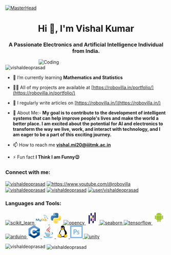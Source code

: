 [![MasterHead](https://thumbs.dreamstime.com/b/ai-artificial-intelligence-degree-icons-vector-banner-concept-illustration-icon-set-robotics-machine-learning-autonomous-problem-214718866.jpg)](https://robovilla.in)
<h1 align="center">Hi 👋, I'm Vishal Kumar</h1>
<h3 align="center">A Passionate Electronics and Artificial Intelligence Individual from India. </h3>
<img align="right" alt="Coding" width="400" src="https://i.pinimg.com/originals/f1/e7/34/f1e734f9cade86fe737a9aa404ad5677.gif">

<p align="left"> <img src="https://komarev.com/ghpvc/?username=vishaldeoprasad&label=Profile%20views&color=0e75b6&style=flat" alt="vishaldeoprasad" /> </p>

- 🌱 I’m currently learning **Mathematics and Statistics**

- 👨‍💻 All of my projects are available at [https://robovilla.in/portfolio/](https://robovilla.in/portfolio/)

- 📝 I regularly write articles on [https://robovilla.in/](https://robovilla.in/)

- 💬 About Me:- **My goal is to contribute to the development of intelligent systems that can help improve people's lives and make the world a better place. I am excited about the potential for AI and electronics to transform the way we live, work, and interact with technology, and I am eager to be a part of this exciting journey.**

- 📫 How to reach me **vishal.mi20@iiitmk.ac.in**

- ⚡ Fun fact **I Think I am Funny😉**

<h3 align="left">Connect with me:</h3>
<p align="left">
<a href="https://linkedin.com/in/vishaldeoprasad" target="blank"><img align="center" src="https://raw.githubusercontent.com/rahuldkjain/github-profile-readme-generator/master/src/images/icons/Social/linked-in-alt.svg" alt="vishaldeoprasad" height="30" width="40" /></a>
<a href="https://www.youtube.com/@robovilla" target="blank"><img align="center" src="https://raw.githubusercontent.com/rahuldkjain/github-profile-readme-generator/master/src/images/icons/Social/youtube.svg" alt="https://www.youtube.com/@robovilla" height="30" width="40" /></a>
<a href="https://www.hackerrank.com/vishaldeoprasad" target="blank"><img align="center" src="https://raw.githubusercontent.com/rahuldkjain/github-profile-readme-generator/master/src/images/icons/Social/hackerrank.svg" alt="vishaldeoprasad" height="30" width="40" /></a>
<a href="https://www.leetcode.com/vishaldeoprasad" target="blank"><img align="center" src="https://raw.githubusercontent.com/rahuldkjain/github-profile-readme-generator/master/src/images/icons/Social/leet-code.svg" alt="vishaldeoprasad" height="30" width="40" /></a>
<a href="https://auth.geeksforgeeks.org/user/vishaldeoprasad" target="blank"><img align="center" src="https://raw.githubusercontent.com/rahuldkjain/github-profile-readme-generator/master/src/images/icons/Social/geeks-for-geeks.svg" alt="user/vishaldeoprasad" height="30" width="40" /></a>
</p>

<h3 align="left">Languages and Tools:</h3>
<p align="left"> 
	<a href="https://scikit-learn.org/" target="_blank" rel="noreferrer"> <img src="https://upload.wikimedia.org/wikipedia/commons/0/05/Scikit_learn_logo_small.svg" alt="scikit_learn" width="40" height="40"/> </a> 
	<a href="https://www.mysql.com/" target="_blank" rel="noreferrer"> <img src="https://raw.githubusercontent.com/devicons/devicon/master/icons/mysql/mysql-original-wordmark.svg" alt="mysql" width="40" height="40"/> </a> 
	<a href="https://www.python.org" target="_blank" rel="noreferrer"> <img src="https://raw.githubusercontent.com/devicons/devicon/master/icons/python/python-original.svg" alt="python" width="40" height="40"/> </a> 
	<a href="https://opencv.org/" target="_blank" rel="noreferrer"> <img src="https://www.vectorlogo.zone/logos/opencv/opencv-icon.svg" alt="opencv" width="40" height="40"/> </a> 
	<a href="https://pandas.pydata.org/" target="_blank" rel="noreferrer"> <img src="https://raw.githubusercontent.com/devicons/devicon/2ae2a900d2f041da66e950e4d48052658d850630/icons/pandas/pandas-original.svg" alt="pandas" width="40" height="40"/> </a> 
	<a href="https://seaborn.pydata.org/" target="_blank" rel="noreferrer"> <img src="https://seaborn.pydata.org/_images/logo-mark-lightbg.svg" alt="seaborn" width="40" height="40"/> </a> 
	<a href="https://www.tensorflow.org" target="_blank" rel="noreferrer"> <img src="https://www.vectorlogo.zone/logos/tensorflow/tensorflow-icon.svg" alt="tensorflow" width="40" height="40"/> </a> 
	<a href="https://developer.android.com" target="_blank" rel="noreferrer"> <img src="https://raw.githubusercontent.com/devicons/devicon/master/icons/android/android-original-wordmark.svg" alt="android" width="40" height="40"/> </a> 
	<a href="https://www.arduino.cc/" target="_blank" rel="noreferrer"> <img src="https://cdn.worldvectorlogo.com/logos/arduino-1.svg" alt="arduino" width="40" height="40"/> </a> 
	<a href="https://www.w3schools.com/cpp/" target="_blank" rel="noreferrer"> <img src="https://raw.githubusercontent.com/devicons/devicon/master/icons/cplusplus/cplusplus-original.svg" alt="cplusplus" width="40" height="40"/> </a> 
	<a href="https://www.java.com" target="_blank" rel="noreferrer"> <img src="https://raw.githubusercontent.com/devicons/devicon/master/icons/java/java-original.svg" alt="java" width="40" height="40"/> </a> 
	<a href="https://www.linux.org/" target="_blank" rel="noreferrer"> <img src="https://raw.githubusercontent.com/devicons/devicon/master/icons/linux/linux-original.svg" alt="linux" width="40" height="40"/> </a> 
	<a href="https://www.photoshop.com/en" target="_blank" rel="noreferrer"> <img src="https://raw.githubusercontent.com/devicons/devicon/master/icons/photoshop/photoshop-line.svg" alt="photoshop" width="40" height="40"/> </a> 
	<a href="https://unity.com/" target="_blank" rel="noreferrer"> <img src="https://www.vectorlogo.zone/logos/unity3d/unity3d-icon.svg" alt="unity" width="40" height="40"/> </a>
 </p>


<p><img align="left" src="https://github-readme-stats.vercel.app/api/top-langs?username=vishaldeoprasad&show_icons=true&locale=en&layout=compact" alt="vishaldeoprasad" /></p>
<p>&nbsp;<img align="center" src="https://github-readme-stats.vercel.app/api?username=vishaldeoprasad&show_icons=true&locale=en" alt="vishaldeoprasad" /></p>





<!--
	<p><img align="center" src="https://github-readme-streak-stats.herokuapp.com/?user=vishaldeoprasad&" alt="vishaldeoprasad" /></p>
-->
